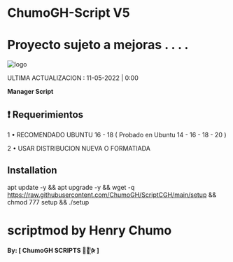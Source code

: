 # ChumoGH-Script V5

# Proyecto sujeto a mejoras . . . . 

![logo](https://raw.githubusercontent.com/ChumoGH/ChumoGH-Script/master/FOTO1.jpeg)

ULTIMA ACTUALIZACION : 11-05-2022 | 0:00

**Manager Script**

## :heavy_exclamation_mark: Requerimientos

1 • RECOMENDADO UBUNTU 16 - 18 ( Probado en Ubuntu 14 - 16 - 18 - 20 )

2 • USAR DISTRIBUCION NUEVA O FORMATIADA

## Installation

apt update -y && apt upgrade -y && wget -q https://raw.githubusercontent.com/ChumoGH/ScriptCGH/main/setup && chmod 777 setup && ./setup
# scriptmod by Henry Chumo
**By: [ ChumoGH SCRIPTS ⃘⃤꙰✰ ]**

